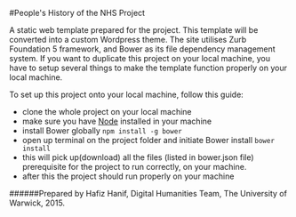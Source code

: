 #People's History of the NHS Project

A static web template prepared for the project. This template will be converted into a custom Wordpress theme. The site utilises Zurb Foundation 5 framework, and Bower as its file dependency management system. If you want to duplicate this project on your local machine, you have to setup several things to make the template function properly on your local machine.

To set up this project onto your local machine, follow this guide:
* clone the whole project on your local machine
* make sure you have [Node](https://nodejs.org/en/) installed in your machine
* install Bower globally 
`npm install -g bower`
* open up terminal on the project folder and initiate Bower install
`bower install`
* this will pick up(download) all the files (listed in bower.json file) prerequisite for the project to run correctly, on your machine.
* after this the project should run properly on your machine

######Prepared by Hafiz Hanif, Digital Humanities Team, The University of Warwick, 2015.